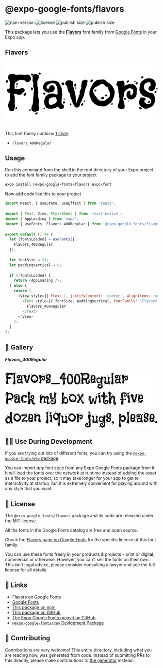# @expo-google-fonts/flavors

![npm version](https://flat.badgen.net/npm/v/@expo-google-fonts/flavors)
![license](https://flat.badgen.net/github/license/expo/google-fonts)
![publish size](https://flat.badgen.net/packagephobia/install/@expo-google-fonts/flavors)
![publish size](https://flat.badgen.net/packagephobia/publish/@expo-google-fonts/flavors)

This package lets you use the [**Flavors**](https://fonts.google.com/specimen/Flavors) font family from [Google Fonts](https://fonts.google.com/) in your Expo app.

## Flavors

![Flavors](./font-family.png)

This font family contains [1 style](#-gallery).

- `Flavors_400Regular`

## Usage

Run this command from the shell in the root directory of your Expo project to add the font family package to your project
```sh
expo install @expo-google-fonts/flavors expo-font
```

Now add code like this to your project
```js
import React, { useState, useEffect } from 'react';

import { Text, View, StyleSheet } from 'react-native';
import { AppLoading } from 'expo';
import { useFonts, Flavors_400Regular } from '@expo-google-fonts/flavors';

export default () => {
  let [fontsLoaded] = useFonts({
    Flavors_400Regular,
  });

  let fontSize = 24;
  let paddingVertical = 6;

  if (!fontsLoaded) {
    return <AppLoading />;
  } else {
    return (
      <View style={{ flex: 1, justifyContent: 'center', alignItems: 'center' }}>
        <Text style={{ fontSize, paddingVertical, fontFamily: 'Flavors_400Regular' }}>
          Flavors_400Regular
        </Text>
      </View>
    );
  }
};

```

## 🔡 Gallery

##### Flavors_400Regular
![Flavors_400Regular](./Flavors_400Regular.ttf.png)


## 👩‍💻 Use During Development

If you are trying out lots of different fonts, you can try using the [`@expo-google-fonts/dev` package](https://github.com/expo/google-fonts/tree/master/font-packages/dev#readme).

You can import *any* font style from any Expo Google Fonts package from it. It will load the fonts
over the network at runtime instead of adding the asset as a file to your project, so it may take longer
for your app to get to interactivity at startup, but it is extremely convenient
for playing around with any style that you want.

## 📖 License

The `@expo-google-fonts/flavors` package and its code are released under the MIT license.

All the fonts in the Google Fonts catalog are free and open source.

Check the [Flavors page on Google Fonts](https://fonts.google.com/specimen/Flavors) for the specific license of this font family.

You can use these fonts freely in your products & projects - print or digital, commercial or otherwise. However, you can't sell the fonts on their own. This isn't legal advice, please consider consulting a lawyer and see the full license for all details.

## 🔗 Links

- [Flavors on Google Fonts](https://fonts.google.com/specimen/Flavors)
- [Google Fonts](https://fonts.google.com/)
- [This package on npm](https://www.npmjs.com/package/@expo-google-fonts/flavors)
- [This package on GitHub](https://github.com/expo/google-fonts/tree/master/font-packages/flavors)
- [The Expo Google Fonts project on GitHub](https://github.com/expo/google-fonts)
- [`@expo-google-fonts/dev` Devlopment Package](https://github.com/expo/google-fonts/tree/master/font-packages/dev)

## 🤝 Contributing

Contributions are very welcome! This entire directory, including what you are reading now, was generated from code. Instead of submitting PRs to this directly, please make contributions to [the generator](https://github.com/expo/google-fonts/tree/master/packages/generator) instead.

